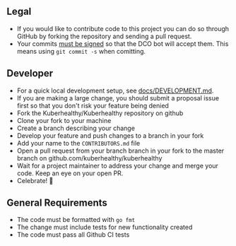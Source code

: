 ## Legal

- If you would like to contribute code to this project you can do so through GitHub by forking the repository and sending a pull request.
- Your commits [must be signed](https://probot.github.io/apps/dco/) so that the DCO bot will accept them.  This means using `git commit -s` when comitting.

## Developer

- For a quick local development setup, see [docs/DEVELOPMENT.md](docs/DEVELOPMENT.md).
- If you are making a large change, you should submit a proposal issue first so that you don't risk your feature being denied
- Fork the Kuberhealthy/Kuberhealthy repository on github
- Clone your fork to your machine
- Create a branch describing your change
- Develop your feature and push changes to a branch in your fork
- Add your name to the `CONTRIBUTORS.md` file
- Open a pull request from your branch branch in your fork to the master branch on github.com/kuberhealthy/kuberhealthy
- Wait for a project maintainer to address your change and merge your code.  Keep an eye on your open PR.
- Celebrate! 🎉

## General Requirements

- The code must be formatted with `go fmt`
- The change must include tests for new functionality created
- The code must pass all Github CI tests
